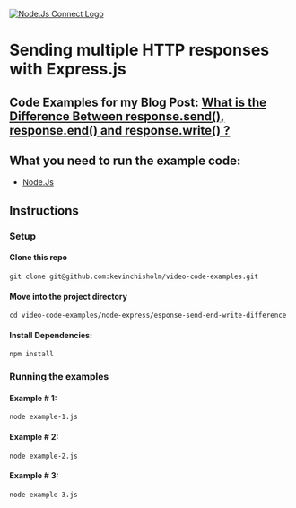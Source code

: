 [![Node.Js Connect Logo](https://sub1.kevinchisholm.com/blog/images/node-js-logo-200.png)](https://blog.kevinchisholm.com/javascript/node-js/express-js/sending-multiple-http-responses/)

# Sending multiple HTTP responses with Express.js

## Code Examples for my Blog Post: [What is the Difference Between response.send(), response.end() and response.write() ?](https://blog.kevinchisholm.com/javascript/node-js/express-js/sending-multiple-http-responses/)

## What you need to run the example code:

* [Node.Js](https://nodejs.org)

## Instructions

### Setup

#### Clone this repo

```
git clone git@github.com:kevinchisholm/video-code-examples.git
```
#### Move into the project directory

```
cd video-code-examples/node-express/esponse-send-end-write-difference
```

#### Install Dependencies:

```
npm install
```

### Running the examples

#### Example # 1:

```
node example-1.js
```

#### Example # 2:

```
node example-2.js
```

#### Example # 3:

```
node example-3.js
```
